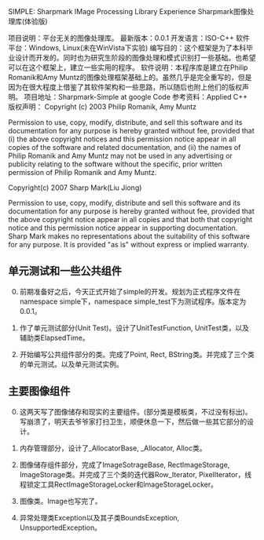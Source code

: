 SIMPLE: Sharpmark IMage Processing Library Experience
Sharpmark图像处理库(体验版)

项目说明：平台无关的图像处理库。
最新版本：0.0.1
开发语言：ISO-C++
软件平台：Windows, Linux(未在WinVista下实验)
编写目的：这个框架是为了本科毕业设计而开发的。同时也为研究生阶段的图像处理和模式识别打一些基础。也希望可以在这个框架上，建立一些实用的程序。
软件说明：本程序库是建立在Philip Romanik和Amy Muntz的图像处理框架基础上的。虽然几乎是完全重写的，但是因为在很大程度上借鉴了其软件架构和一些思路，所以随后也附上他们的版权声明。
项目地址：Sharpmark-Simple at google Code
参考资料：Applied C++
版权声明：
Copyright (c) 2003 Philip Romanik, Amy Muntz

Permission to use, copy, modify, distribute, and sell this software and its documentation for any purpose is hereby granted without fee, provided that (i) the above copyright notices and this permission notice appear in all copies of the software and related documentation, and (ii) the names of Philip Romanik and Amy Muntz may not be used in any advertising or publicity relating to the software without the specific, prior written permission of Philip Romanik and Amy Muntz.

Copyright(c) 2007 Sharp Mark(Liu Jiong)

Permission to use, copy, modify, distribute and sell this software and its documentation for any purpose is hereby granted without fee, provided that the above copyright notice appear in all copies and that both that copyright notice and this permission notice appear in supporting documentation. Sharp Mark makes no representations about the suitability of this software for any purpose. It is provided "as is" without express or implied warranty.

## 单元测试和一些公共组件 
0. 前期准备好之后，今天正式开始了simple的开发。规划为正式程序文件在namespace simple下，namespace simple_test下为测试程序。版本定为0.0.1。

1. 作了单元测试部分(Unit Test)。设计了UnitTestFunction, UnitTest类，以及辅助类ElapsedTime。

2. 开始编写公共组件部分的类。完成了Point, Rect, BString类。并完成了三个类的单元测试。以及单元测试实例。

## 主要图像组件
0. 这两天写了图像储存和现实的主要组件。(部分类是模板类，不过没有标出)。写崩溃了，明天去爷爷家打扫卫生，顺便休息一下，然后做一些其它部分的设计。

1. 内存管理部分，设计了_AllocatorBase, _Allocator, Alloc类。

2. 图像储存组件部分，完成了ImageSotrageBase, RectImageStorage, ImageStorage类。并完成了三个类的迭代器Row_Iterator, PixelIterator，线程锁定工具RectImageStorageLocker和ImageStorageLocker。


3. 图像类。Image也写完了。

4. 异常处理类Exception以及其子类BoundsException, UnsupportedException。